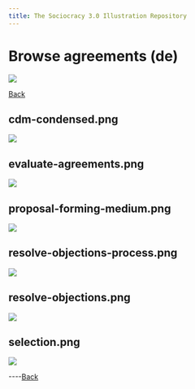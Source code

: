 ```yaml
---
title: The Sociocracy 3.0 Illustration Repository
---
```


# Browse agreements (de)

![](/img/de-48px.png)

[Back](index-de.html)

## cdm-condensed.png

[![](/img/de/agreements/cdm-condensed.png)](/img/de/agreements/cdm-condensed.png)

## evaluate-agreements.png

[![](/img/de/agreements/evaluate-agreements.png)](/img/de/agreements/evaluate-agreements.png)

## proposal-forming-medium.png

[![](/img/de/agreements/proposal-forming-medium.png)](/img/de/agreements/proposal-forming-medium.png)

## resolve-objections-process.png

[![](/img/de/agreements/resolve-objections-process.png)](/img/de/agreements/resolve-objections-process.png)

## resolve-objections.png

[![](/img/de/agreements/resolve-objections.png)](/img/de/agreements/resolve-objections.png)

## selection.png

[![](/img/de/agreements/selection.png)](/img/de/agreements/selection.png)

----[Back](index-de.html)
